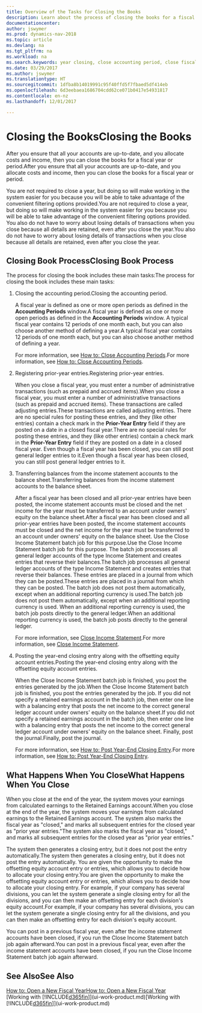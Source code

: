 ```yaml
---
title: Overview of the Tasks for Closing the Books
description: Learn about the process of closing the books for a fiscal year or period, and what happens after you close at the end of a year.
documentationcenter: 
author: jswymer
ms.prod: dynamics-nav-2018
ms.topic: article
ms.devlang: na
ms.tgt_pltfrm: na
ms.workload: na
ms.search.keywords: year closing, close accounting period, close fiscal year, bank account detailed trial balance
ms.date: 03/29/2017
ms.author: jswymer
ms.translationtype: HT
ms.sourcegitcommit: 1dfba8b14019991c95f40ffd5f7fbaed5df414eb
ms.openlocfilehash: 6d3eebaea1686704cdd62ce071b0417e54931817
ms.contentlocale: en-nz
ms.lasthandoff: 12/01/2017

---
```

# <a name="closing-the-books"></a><span data-ttu-id="e7918-103">Closing the Books</span><span class="sxs-lookup"><span data-stu-id="e7918-103">Closing the Books</span></span>
<span data-ttu-id="e7918-104">After you ensure that all your accounts are up-to-date, and you allocate costs and income, then you can close the books for a fiscal year or period.</span><span class="sxs-lookup"><span data-stu-id="e7918-104">After you ensure that all your accounts are up-to-date, and you allocate costs and income, then you can close the books for a fiscal year or period.</span></span>

<span data-ttu-id="e7918-105">You are not required to close a year, but doing so will make working in the system easier for you because you will be able to take advantage of the convenient filtering options provided.</span><span class="sxs-lookup"><span data-stu-id="e7918-105">You are not required to close a year, but doing so will make working in the system easier for you because you will be able to take advantage of the convenient filtering options provided.</span></span> <span data-ttu-id="e7918-106">You also do not have to worry about losing details of transactions when you close because all details are retained, even after you close the year.</span><span class="sxs-lookup"><span data-stu-id="e7918-106">You also do not have to worry about losing details of transactions when you close because all details are retained, even after you close the year.</span></span>

## <a name="closing-book-process"></a><span data-ttu-id="e7918-107">Closing Book Process</span><span class="sxs-lookup"><span data-stu-id="e7918-107">Closing Book Process</span></span>
<span data-ttu-id="e7918-108">The process for closing the book includes these main tasks:</span><span class="sxs-lookup"><span data-stu-id="e7918-108">The process for closing the book includes these main tasks:</span></span>

1. <span data-ttu-id="e7918-109">Closing the accounting period.</span><span class="sxs-lookup"><span data-stu-id="e7918-109">Closing the accounting period.</span></span>

    <span data-ttu-id="e7918-110">A fiscal year is defined as one or more open periods as defined in the **Accounting Periods** window.</span><span class="sxs-lookup"><span data-stu-id="e7918-110">A fiscal year is defined as one or more open periods as defined in the **Accounting Periods** window.</span></span> <span data-ttu-id="e7918-111">A typical fiscal year contains 12 periods of one month each, but you can also choose another method of defining a year.</span><span class="sxs-lookup"><span data-stu-id="e7918-111">A typical fiscal year contains 12 periods of one month each, but you can also choose another method of defining a year.</span></span>

    <span data-ttu-id="e7918-112">For more information, see [How to: Close Accounting Periods](year-close-account-periods.md).</span><span class="sxs-lookup"><span data-stu-id="e7918-112">For more information, see [How to: Close Accounting Periods](year-close-account-periods.md).</span></span>
2. <span data-ttu-id="e7918-113">Registering prior-year entries.</span><span class="sxs-lookup"><span data-stu-id="e7918-113">Registering prior-year entries.</span></span>

    <span data-ttu-id="e7918-114">When you close a fiscal year, you must enter a number of administrative transactions (such as prepaid and accrued items).</span><span class="sxs-lookup"><span data-stu-id="e7918-114">When you close a fiscal year, you must enter a number of administrative transactions (such as prepaid and accrued items).</span></span> <span data-ttu-id="e7918-115">These transactions are called adjusting entries.</span><span class="sxs-lookup"><span data-stu-id="e7918-115">These transactions are called adjusting entries.</span></span> <span data-ttu-id="e7918-116">There are no special rules for posting these entries, and they (like other entries) contain a check mark in the **Prior-Year Entry** field if they are posted on a date in a closed fiscal year.</span><span class="sxs-lookup"><span data-stu-id="e7918-116">There are no special rules for posting these entries, and they (like other entries) contain a check mark in the **Prior-Year Entry** field if they are posted on a date in a closed fiscal year.</span></span> <span data-ttu-id="e7918-117">Even though a fiscal year has been closed, you can still post general ledger entries to it.</span><span class="sxs-lookup"><span data-stu-id="e7918-117">Even though a fiscal year has been closed, you can still post general ledger entries to it.</span></span>
3. <span data-ttu-id="e7918-118">Transferring balances from the income statement accounts to the balance sheet.</span><span class="sxs-lookup"><span data-stu-id="e7918-118">Transferring balances from the income statement accounts to the balance sheet.</span></span>

    <span data-ttu-id="e7918-119">After a fiscal year has been closed and all prior-year entries have been posted, the income statement accounts must be closed and the net income for the year must be transferred to an account under owners' equity on the balance sheet.</span><span class="sxs-lookup"><span data-stu-id="e7918-119">After a fiscal year has been closed and all prior-year entries have been posted, the income statement accounts must be closed and the net income for the year must be transferred to an account under owners' equity on the balance sheet.</span></span> <span data-ttu-id="e7918-120">Use the Close Income Statement batch job for this purpose.</span><span class="sxs-lookup"><span data-stu-id="e7918-120">Use the Close Income Statement batch job for this purpose.</span></span> <span data-ttu-id="e7918-121">The batch job processes all general ledger accounts of the type Income Statement and creates entries that reverse their balances.</span><span class="sxs-lookup"><span data-stu-id="e7918-121">The batch job processes all general ledger accounts of the type Income Statement and creates entries that reverse their balances.</span></span> <span data-ttu-id="e7918-122">These entries are placed in a journal from which they can be posted.</span><span class="sxs-lookup"><span data-stu-id="e7918-122">These entries are placed in a journal from which they can be posted.</span></span> <span data-ttu-id="e7918-123">The batch job does not post them automatically, except when an additional reporting currency is used.</span><span class="sxs-lookup"><span data-stu-id="e7918-123">The batch job does not post them automatically, except when an additional reporting currency is used.</span></span> <span data-ttu-id="e7918-124">When an additional reporting currency is used, the batch job posts directly to the general ledger.</span><span class="sxs-lookup"><span data-stu-id="e7918-124">When an additional reporting currency is used, the batch job posts directly to the general ledger.</span></span>

    <span data-ttu-id="e7918-125">For more information, see [Close Income Statement](year-close-income-statement.md).</span><span class="sxs-lookup"><span data-stu-id="e7918-125">For more information, see [Close Income Statement](year-close-income-statement.md).</span></span>
4. <span data-ttu-id="e7918-126">Posting the year-end closing entry along with the offsetting equity account entries.</span><span class="sxs-lookup"><span data-stu-id="e7918-126">Posting the year-end closing entry along with the offsetting equity account entries.</span></span>

    <span data-ttu-id="e7918-127">When the Close Income Statement batch job is finished, you post the entries generated by the job.</span><span class="sxs-lookup"><span data-stu-id="e7918-127">When the Close Income Statement batch job is finished, you post the entries generated by the job.</span></span> <span data-ttu-id="e7918-128">If you did not specify a retained earnings account in the batch job, then enter one line with a balancing entry that posts the net income to the correct general ledger account under owners' equity on the balance sheet.</span><span class="sxs-lookup"><span data-stu-id="e7918-128">If you did not specify a retained earnings account in the batch job, then enter one line with a balancing entry that posts the net income to the correct general ledger account under owners' equity on the balance sheet.</span></span> <span data-ttu-id="e7918-129">Finally, post the journal.</span><span class="sxs-lookup"><span data-stu-id="e7918-129">Finally, post the journal.</span></span>

    <span data-ttu-id="e7918-130">For more information, see [How to: Post Year-End Closing Entry](year-how-post-year-end-close-entry.md).</span><span class="sxs-lookup"><span data-stu-id="e7918-130">For more information, see [How to: Post Year-End Closing Entry](year-how-post-year-end-close-entry.md).</span></span>

## <a name="what-happens-when-you-close"></a><span data-ttu-id="e7918-131">What Happens When You Close</span><span class="sxs-lookup"><span data-stu-id="e7918-131">What Happens When You Close</span></span>
<span data-ttu-id="e7918-132">When you close at the end of the year, the system moves your earnings from calculated earnings to the Retained Earnings account.</span><span class="sxs-lookup"><span data-stu-id="e7918-132">When you close at the end of the year, the system moves your earnings from calculated earnings to the Retained Earnings account.</span></span> <span data-ttu-id="e7918-133">The system also marks the fiscal year as "closed," and marks all subsequent entries for the closed year as "prior year entries."</span><span class="sxs-lookup"><span data-stu-id="e7918-133">The system also marks the fiscal year as "closed," and marks all subsequent entries for the closed year as "prior year entries."</span></span>

<span data-ttu-id="e7918-134">The system then generates a closing entry, but it does not post the entry automatically.</span><span class="sxs-lookup"><span data-stu-id="e7918-134">The system then generates a closing entry, but it does not post the entry automatically.</span></span> <span data-ttu-id="e7918-135">You are given the opportunity to make the offsetting equity account entry or entries, which allows you to decide how to allocate your closing entry.</span><span class="sxs-lookup"><span data-stu-id="e7918-135">You are given the opportunity to make the offsetting equity account entry or entries, which allows you to decide how to allocate your closing entry.</span></span> <span data-ttu-id="e7918-136">For example, if your company has several divisions, you can let the system generate a single closing entry for all the divisions, and you can then make an offsetting entry for each division's equity account.</span><span class="sxs-lookup"><span data-stu-id="e7918-136">For example, if your company has several divisions, you can let the system generate a single closing entry for all the divisions, and you can then make an offsetting entry for each division's equity account.</span></span>

<span data-ttu-id="e7918-137">You can post in a previous fiscal year, even after the income statement accounts have been closed, if you run the Close Income Statement batch job again afterward.</span><span class="sxs-lookup"><span data-stu-id="e7918-137">You can post in a previous fiscal year, even after the income statement accounts have been closed, if you run the Close Income Statement batch job again afterward.</span></span>

## <a name="see-also"></a><span data-ttu-id="e7918-138">See Also</span><span class="sxs-lookup"><span data-stu-id="e7918-138">See Also</span></span>
[<span data-ttu-id="e7918-139">How to: Open a New Fiscal Year</span><span class="sxs-lookup"><span data-stu-id="e7918-139">How to: Open a New Fiscal Year</span></span>](finance-how-open-new-fiscal-year.md)  
<span data-ttu-id="e7918-140">[Working with [!INCLUDE[d365fin](includes/d365fin_md.md)]](ui-work-product.md)</span><span class="sxs-lookup"><span data-stu-id="e7918-140">[Working with [!INCLUDE[d365fin](includes/d365fin_md.md)]](ui-work-product.md)</span></span>

